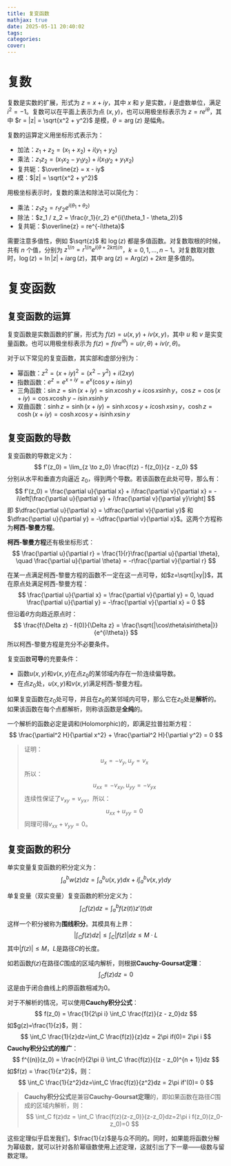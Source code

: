 ```yaml
---
title: 复变函数
mathjax: true
date: 2025-05-11 20:40:02
tags:
categories:
cover:
---
```


# 复数

复数是实数的扩展，形式为 $z = x + iy$，其中 $x$ 和 $y$ 是实数，$i$ 是虚数单位，满足 $i^2 = -1$。复数可以在平面上表示为点 $(x, y)$，也可以用极坐标表示为 $z = re^{i\theta}$，其中 $r = |z| = \sqrt{x^2 + y^2}$ 是模，$\theta = \arg(z)$ 是幅角。

复数的运算定义用坐标形式表示为：
- 加法：$z_1 + z_2 = (x_1 + x_2) + i(y_1 + y_2)$
- 乘法：$z_1 z_2 = (x_1 x_2 - y_1 y_2) + i(x_1 y_2 + y_1 x_2)$
- 复共轭：$\overline{z} = x - iy$
- 模：$|z| = \sqrt{x^2 + y^2}$

用极坐标表示时，复数的乘法和除法可以简化为：
- 乘法：$z_1 z_2 = r_1 r_2 e^{i(\theta_1 + \theta_2)}$
- 除法：$z_1 / z_2 = \frac{r_1}{r_2} e^{i(\theta_1 - \theta_2)}$
- 复共轭：$\overline{z} = re^{-i\theta}$

需要注意多值性，例如 $\sqrt{z}$ 和 $\log(z)$ 都是多值函数。对复数取根的时候，共有 $n$ 个值，分别为 $z^{1/n} = r^{1/n} e^{i(\theta + 2k\pi)/n}$，$k = 0, 1, \ldots, n-1$。对复数取对数时，$\log(z) = \ln|z| + i\arg(z)$，其中 $\arg(z)=\text{Arg}(z)+2k\pi$ 是多值的。

# 复变函数
## 复变函数的运算
复变函数是实数函数的扩展，形式为 $f(z) = u(x, y) + iv(x, y)$，其中 $u$ 和 $v$ 是实变量函数。也可以用极坐标表示为 $f(z) = f(re^{i\theta}) = u(r, \theta) + iv(r, \theta)$。

对于以下常见的复变函数，其实部和虚部分别为：
- 幂函数：$z^2 = (x + iy)^2 = (x^2 - y^2) + i(2xy)$
- 指数函数：$e^z = e^{x + iy} = e^x(\cos y + i\sin y)$
- 三角函数：$\sin z = \sin(x + iy) = \sin x \cosh y + i\cos x \sinh y$，$\cos z = \cos(x + iy) = \cos x \cosh y - i\sin x \sinh y$
- 双曲函数：$\sinh z = \sinh(x + iy) = \sinh x \cos y + i\cosh x \sin y$，$\cosh z = \cosh(x + iy) = \cosh x \cos y + i\sinh x \sin y$

## 复变函数的导数
复变函数的导数定义为：
$$
f'(z_0) = \lim_{z \to z_0} \frac{f(z) - f(z_0)}{z - z_0}
$$
分别从水平和垂直方向逼近 $z_0$，得到两个导数。若该函数在此处可导，那么有：
$$
f'(z_0) = \frac{\partial u}{\partial x} + i\frac{\partial v}{\partial x} = -i\left[\frac{\partial u}{\partial y} + i\frac{\partial v}{\partial y}\right]
$$
即 $\dfrac{\partial u}{\partial x} = \dfrac{\partial v}{\partial y}$ 和 $\dfrac{\partial u}{\partial y} = -\dfrac{\partial v}{\partial x}$。这两个方程称为**柯西-黎曼方程**。

**柯西-黎曼方程**还有极坐标形式：
$$
\frac{\partial u}{\partial r} = \frac{1}{r}\frac{\partial u}{\partial \theta}, \quad \frac{\partial u}{\partial \theta} = -r\frac{\partial v}{\partial r}
$$

在某一点满足柯西-黎曼方程的函数不一定在这一点可导，如$z=\sqrt{|xy|}$，其在原点处满足柯西-黎曼方程：
$$
\frac{\partial u}{\partial x} = \frac{\partial v}{\partial y} = 0, \quad \frac{\partial u}{\partial y} = -\frac{\partial v}{\partial x} = 0
$$
但沿着$\theta$方向趋近原点时：
$$
\frac{f(\Delta z) - f(0)}{\Delta z} = \frac{\sqrt{|\cos\theta\sin\theta|}}{e^{i\theta}}
$$
所以柯西-黎曼方程是充分不必要条件。

复变函数**可导**的充要条件：
- 函数$u(x, y)$和$v(x, y)$在点$z_0$的某邻域内存在一阶连续偏导数。
- 在点$z_0$处，$u(x, y)$和$v(x, y)$满足柯西-黎曼方程。

如果复变函数在$z_0$处可导，并且在$z_0$的某邻域内可导，那么它在$z_0$处是**解析**的。如果该函数在每个点都解析，则称该函数是**全纯**的。

一个解析的函数必定是调和(Holomorphic)的，即满足拉普拉斯方程：
$$
\frac{\partial^2 H}{\partial x^2} + \frac{\partial^2 H}{\partial y^2} = 0
$$
> 证明：
> $$u_x=-v_y, u_y=v_x$$
> 所以：
> $$u_{xx}=-v_{xy}, u_{yy}=-v_{yx}$$
> 连续性保证了$v_{xy}=v_{yx}$，所以：
> $$u_{xx}+u_{yy}=0$$
> 同理可得$v_{xx}+v_{yy}=0$。

## 复变函数的积分

单实变量复变函数的积分定义为：
$$
\int_a^b w(z)dz = \int_a^b u(x, y)dx + i\int_a^b v(x, y)dy
$$

单复变量（双实变量）复变函数的积分定义为：
$$
\int_C f(z)dz = \int_a^b f(z(t))z'(t)dt
$$

这样一个积分被称为**围线积分**。其模具有上界：
$$
\left|\int_C f(z)dz\right| \leq \int_C |f(z)|dz \leq M \cdot L
$$
其中$|f(z)|\leq M$，$L$是路径$C$的长度。

如若函数$f(z)$在路径$C$围成的区域内解析，则根据**Cauchy-Goursat定理**：
$$
\int_C f(z)dz = 0
$$
这是由于闭合曲线上的原函数相减为0。

对于不解析的情况，可以使用**Cauchy积分公式**：
$$
f(z_0) = \frac{1}{2\pi i} \int_C \frac{f(z)}{z - z_0}dz
$$
如$g(z)=\frac{1}{z}$，则：
$$
\int_C \frac{1}{z}dz=\int_C \frac{f(z)}{z}dz = 2\pi if(0)= 2\pi i
$$
**Cauchy积分公式的推广**：
$$
f^{(n)}(z_0) = \frac{n!}{2\pi i} \int_C \frac{f(z)}{(z - z_0)^{n + 1}}dz
$$
如$f(z) = \frac{1}{z^2}$，则：
$$
\int_C \frac{1}{z^2}dz=\int_C \frac{f(z)}{z^2}dz = 2\pi if'(0)= 0
$$

> **Cauchy积分公式**是兼容**Cauchy-Goursat定理**的，即如果函数在路径$C$围成的区域内解析，则：
> $$
> \int_C f(z)dz = \int_C \frac{f(z)(z-z_0)}{z-z_0}dz=2\pi i f(z_0)(z_0-z_0)=0
> $$

这些定理似乎启发我们，$\frac{1}{z}$是与众不同的。同时，如果能将函数分解为幂级数，就可以针对各阶幂级数使用上述定理，这就引出了下一章——级数与留数定理。
